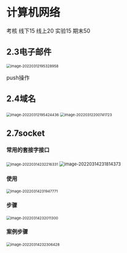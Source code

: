 # 计算机网络

考核         线下15  线上20  实验15 期末50

## 2.3电子邮件

<img src="C:\Users\86178\AppData\Roaming\Typora\typora-user-images\image-20220312195328958.png" alt="image-20220312195328958" style="zoom:67%;" />

push操作

## 2.4域名

<img src="C:\Users\86178\AppData\Roaming\Typora\typora-user-images\image-20220312195424436.png" alt="image-20220312195424436" style="zoom: 67%;" />

<img src="C:\Users\86178\AppData\Roaming\Typora\typora-user-images\image-20220312200741723.png" alt="image-20220312200741723" style="zoom: 67%;" />



## 2.7socket

#### 常用的套接字接口

<img src="C:\Users\86178\AppData\Roaming\Typora\typora-user-images\image-20220314232216331.png" alt="image-20220314232216331" style="zoom:67%;" />

<img src="C:\Users\86178\AppData\Roaming\Typora\typora-user-images\image-20220314231814373.png" alt="image-20220314231814373" style="zoom:80%;" />

#### 使用

<img src="C:\Users\86178\AppData\Roaming\Typora\typora-user-images\image-20220314231947771.png" alt="image-20220314231947771" style="zoom:67%;" />

#### 步骤

<img src="C:\Users\86178\AppData\Roaming\Typora\typora-user-images\image-20220314232011300.png" alt="image-20220314232011300" style="zoom:67%;" />

#### 案例步骤

<img src="C:\Users\86178\AppData\Roaming\Typora\typora-user-images\image-20220314232306428.png" alt="image-20220314232306428" style="zoom:67%;" />




